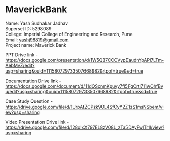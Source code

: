 # MaverickBank
Name: Yash Sudhakar Jadhav  
Superset ID: 5298089  
College: Imperial College of Engineering and Research, Pune  
Email: yashj98819@gmail.com  
Project name: Maverick Bank  

PPT Drive link - https://docs.google.com/presentation/d/1W5QB7CCCVypEaudnYpAPl7LTm-AebMvZ/edit?usp=sharing&ouid=111580729733507668982&rtpof=true&sd=true

Documentation Drive link - https://docs.google.com/document/d/11dQScnmKpuyy7fl5FgCrtI711wOhfByu/edit?usp=sharing&ouid=111580729733507668982&rtpof=true&sd=true

Case Study Question - https://drive.google.com/file/d/1UrpAtZCPzk9OL4SfCyY2Z1zS1msNSbem/view?usp=sharing

Video Presentation Drive link - https://drive.google.com/file/d/128oIxX797EL8zV08L_zTa5DAyFwlTr1l/view?usp=sharing
